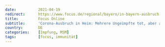 ```yaml
---
date:          2021-04-19
redirect:      https://www.focus.de/regional/bayern/in-bayern-ausbruch-in-altenheim-leiter-ratlos-infizierte-senioren-waren-zweimal-geimpft_id_13207084.html
title:         Focus Online
subtitle:      'Corona-Ausbruch in Heim: Mehrere Ungeimpfte tot, aber auch viele Geimpfte infiziert'
country:       DE
categories:    [Impfung, MSM]
tags:          [focus, immunität]
---
```

